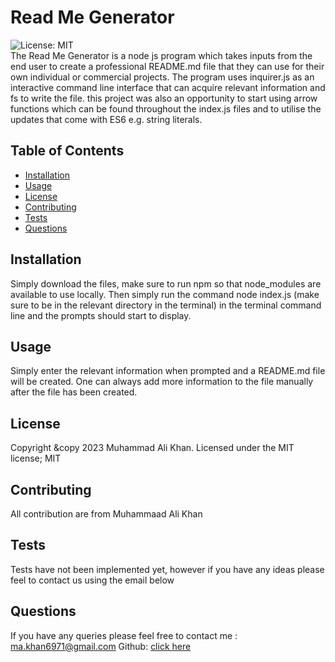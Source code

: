 # Read Me Generator <!-- omit in toc -->
![License: MIT](https://img.shields.io/badge/License-MIT-yellow.svg) <br>
The Read Me Generator is a node js program which takes inputs from the end user to create a professional README.md file that they can use for their own individual or commercial projects. The program uses inquirer.js as an interactive command line interface that can acquire relevant information and fs  to write the file. this project was also an opportunity to start using arrow functions which can be found throughout the index.js files and  to utilise the updates that come with ES6 e.g. string literals. 
## Table of Contents <!-- omit in toc -->

- [Installation](#installation)
- [Usage](#usage)
- [License](#license)
- [Contributing](#contributing)
- [Tests](#tests)
- [Questions](#questions)

## Installation
Simply download the files, make sure to run npm so that node_modules are available to use locally. Then simply run the command  node index.js (make sure to be in the relevant directory in the terminal) in the terminal command line and the prompts should start to display. 
## Usage 
Simply enter the relevant information when prompted and a README.md file will be created. One can always add more information to the file manually after the file has been created.
## License
Copyright &copy 2023 Muhammad Ali Khan. Licensed under the MIT license;
MIT
## Contributing 
All contribution are from Muhammaad Ali Khan
## Tests
Tests have not been implemented yet, however if you have any ideas please feel to contact us using the email below
## Questions 
If you have any queries please feel free to contact me : ma.khan6971@gmail.com
Github: <a href="https://github.com/Maks6831">click here</a>
